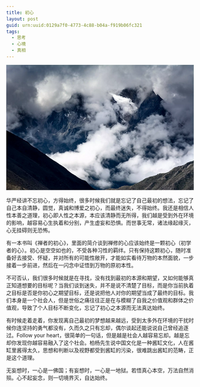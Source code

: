 ```yaml
---
title: 初心
layout: post
guid: urn:uuid:0129a7f0-4773-4c88-b04a-f919b06fc321
tags:
  - 思考
  - 心境
  - 真相
---
```



[![](/media/files/2010/12/31/cx.png)](https://bolg-1257385283.cos.ap-chengdu.myqcloud.com/2010/12/31/cx.pngg)

华严经讲不忘初心，方得始终，很多时候我们就是忘记了自己最初的想法，忘记了自己本自清静，圆觉，真诚和博爱之初心，而最终迷失，不得始终。我还是相信人性本善之道理，初心即人性之本源，本应该清静而无所得，我们越是受到外在环境的影响，越容易心生执着和分别，产生虚妄和恐惧。而世事无常，诸法缘起缘灭，心无挂碍则无恐怖。

有一本书叫《禅者的初心》，里面的简介谈到禅修的心应该始终是一颗初心（初学者的心）。初心是空空如也的，不受各种习性的羁绊。只有保持这颗初心，随时准备好去接受、怀疑，并对所有的可能性敞开，才能如实看待万物的本然面貌，一步接着一步前进，然后在一闪念中证悟到万物的原初本性。

不可否认，我们很多时候就是在寻找，没有找到最初的本源和期望，又如何能够真正知道想要的目标呢？当我们谈到迷失，并不是说不清楚了目标，而是你当前执着之目标是否是你初心之期望目标，还是说把他人对你的期望当成了最终的目标。我们本身是一个社会人，但是世俗之痛往往正是在与模糊了自我之价值观和群体之价值观，导致了个人目标不断变化，忘记了初心之本源而无法真达始终。

有时候走着走着，你发现离自己最初的梦想越来越远，受到太多外在环境的干扰时候你连坚持的勇气都没有，久而久之只有忘却，偶尔谈起还能说说自己曾经追逐过。Follow your heart，很简单的一句话，但是越是社会人越容易忘却。越是忘却你发现你越容易融入了这个社会。柏杨先生说中国文化是一种酱缸文化，人在酱缸里酱得太久，思想和判断以及视野都受到酱缸的污染，很难跳出酱缸的范畴，正是这个道理。

无妄想时，一心是一佛国；有妄想时，一心是一地狱。若悟真心本空，万法自然消殒。心不起妄念，则一切境界灭，自达始终。